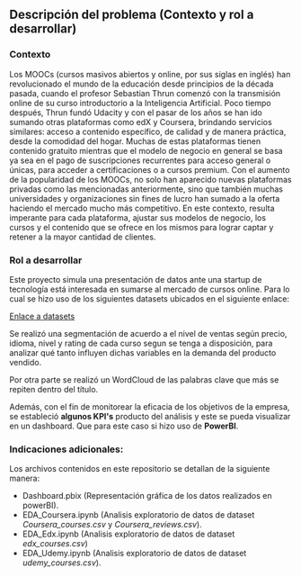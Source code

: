 ## **Descripción del problema (Contexto y rol a desarrollar)**

### **Contexto**

Los MOOCs (cursos masivos abiertos y online, por sus siglas en inglés) han revolucionado el mundo de la educación desde principios de la década pasada, cuando el profesor Sebastian Thrun comenzó con la transmisión online de su curso introductorio a la Inteligencia Artificial. Poco tiempo después, Thrun fundó Udacity y con el pasar de los años se han ido sumando otras plataformas como edX y Coursera, brindando servicios similares: acceso a contenido específico, de calidad y de manera práctica, desde la comodidad del hogar. Muchas de estas plataformas tienen contenido gratuito mientras que el modelo de negocio en general se basa ya sea en el pago de suscripciones recurrentes para acceso general o únicas, para acceder a certificaciones o a cursos premium.
Con el aumento de la popularidad de los MOOCs, no solo han aparecido nuevas plataformas privadas como las mencionadas anteriormente, sino que también muchas universidades y organizaciones sin fines de lucro han sumado a la oferta haciendo el mercado mucho más competitivo. En este contexto, resulta imperante para cada plataforma, ajustar sus modelos de negocio, los cursos y el contenido que se ofrece en los mismos para lograr captar y retener a la mayor cantidad de clientes.

### Rol a desarrollar

Este proyecto simula una presentación de datos ante una startup de tecnología está interesada en sumarse al mercado de cursos online. Para lo cual se hizo uso de los siguientes datasets ubicados en el siguiente enlace:

[Enlace a datasets](https://drive.google.com/drive/folders/1ycSFJkVHgpuYghLLlpyfU3azhsw71wBv?usp=sharing "Enlace a datasets")

Se realizó una segmentación de acuerdo a el nivel de ventas según precio, idioma, nivel y rating de cada curso segun se tenga a disposición, para analizar qué tanto influyen dichas variables en la demanda del producto vendido.

Por otra parte se realizó un WordCloud de las palabras clave que más se repiten dentro del título. 

Además, con el fin de monitorear la eficacia de los objetivos de la empresa, se estableció **algunos KPI's** producto del análisis y este se pueda visualizar en un dashboard. Que para este caso si hizo uso de **PowerBI**. 

### Indicaciones adicionales:
Los archivos contenidos en este repositorio se detallan de la siguiente manera:
- Dashboard.pbix (Representación gráfica de los datos realizados en powerBI).
- EDA_Coursera.ipynb (Analisis exploratorio de datos de dataset *Coursera_courses.csv* y *Coursera_reviews.csv*).
- EDA_Edx.ipynb (Analisis exploratorio de datos de dataset *edx_courses.csv*)
- EDA_Udemy.ipynb (Analisis exploratorio de datos de dataset *udemy_courses.csv*).
